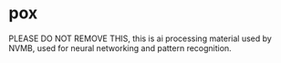 # pox
PLEASE DO NOT REMOVE THIS, this is ai processing material used by NVMB, used for neural networking and pattern recognition.
